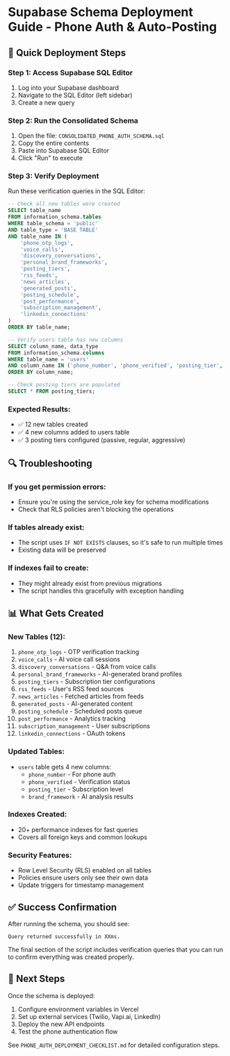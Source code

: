 # Supabase Schema Deployment Guide - Phone Auth & Auto-Posting

## 🚀 Quick Deployment Steps

### Step 1: Access Supabase SQL Editor
1. Log into your Supabase dashboard
2. Navigate to the SQL Editor (left sidebar)
3. Create a new query

### Step 2: Run the Consolidated Schema
1. Open the file: `CONSOLIDATED_PHONE_AUTH_SCHEMA.sql`
2. Copy the entire contents
3. Paste into Supabase SQL Editor
4. Click "Run" to execute

### Step 3: Verify Deployment
Run these verification queries in the SQL Editor:

```sql
-- Check all new tables were created
SELECT table_name 
FROM information_schema.tables 
WHERE table_schema = 'public' 
AND table_type = 'BASE TABLE'
AND table_name IN (
    'phone_otp_logs',
    'voice_calls',
    'discovery_conversations',
    'personal_brand_frameworks',
    'posting_tiers',
    'rss_feeds',
    'news_articles',
    'generated_posts',
    'posting_schedule',
    'post_performance',
    'subscription_management',
    'linkedin_connections'
)
ORDER BY table_name;

-- Verify users table has new columns
SELECT column_name, data_type 
FROM information_schema.columns
WHERE table_name = 'users'
AND column_name IN ('phone_number', 'phone_verified', 'posting_tier', 'brand_framework')
ORDER BY column_name;

-- Check posting tiers are populated
SELECT * FROM posting_tiers;
```

### Expected Results:
- ✅ 12 new tables created
- ✅ 4 new columns added to users table
- ✅ 3 posting tiers configured (passive, regular, aggressive)

## 🔍 Troubleshooting

### If you get permission errors:
- Ensure you're using the service_role key for schema modifications
- Check that RLS policies aren't blocking the operations

### If tables already exist:
- The script uses `IF NOT EXISTS` clauses, so it's safe to run multiple times
- Existing data will be preserved

### If indexes fail to create:
- They might already exist from previous migrations
- The script handles this gracefully with exception handling

## 📊 What Gets Created

### New Tables (12):
1. `phone_otp_logs` - OTP verification tracking
2. `voice_calls` - AI voice call sessions
3. `discovery_conversations` - Q&A from voice calls
4. `personal_brand_frameworks` - AI-generated brand profiles
5. `posting_tiers` - Subscription tier configurations
6. `rss_feeds` - User's RSS feed sources
7. `news_articles` - Fetched articles from feeds
8. `generated_posts` - AI-generated content
9. `posting_schedule` - Scheduled posts queue
10. `post_performance` - Analytics tracking
11. `subscription_management` - User subscriptions
12. `linkedin_connections` - OAuth tokens

### Updated Tables:
- `users` table gets 4 new columns:
  - `phone_number` - For phone auth
  - `phone_verified` - Verification status
  - `posting_tier` - Subscription level
  - `brand_framework` - AI analysis results

### Indexes Created:
- 20+ performance indexes for fast queries
- Covers all foreign keys and common lookups

### Security Features:
- Row Level Security (RLS) enabled on all tables
- Policies ensure users only see their own data
- Update triggers for timestamp management

## ✅ Success Confirmation

After running the schema, you should see:
```
Query returned successfully in XXms.
```

The final section of the script includes verification queries that you can run to confirm everything was created properly.

## 🎯 Next Steps

Once the schema is deployed:
1. Configure environment variables in Vercel
2. Set up external services (Twilio, Vapi.ai, LinkedIn)
3. Deploy the new API endpoints
4. Test the phone authentication flow

See `PHONE_AUTH_DEPLOYMENT_CHECKLIST.md` for detailed configuration steps.